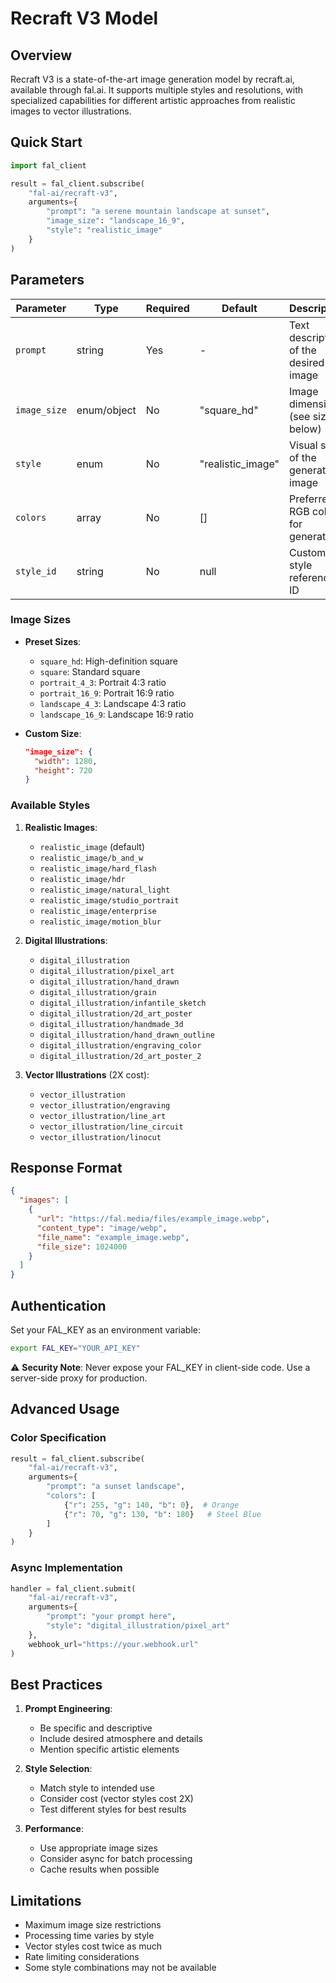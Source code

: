 # Recraft V3 Model

## Overview
Recraft V3 is a state-of-the-art image generation model by recraft.ai, available through fal.ai. It supports multiple styles and resolutions, with specialized capabilities for different artistic approaches from realistic images to vector illustrations.

## Quick Start
```python
import fal_client

result = fal_client.subscribe(
    "fal-ai/recraft-v3",
    arguments={
        "prompt": "a serene mountain landscape at sunset",
        "image_size": "landscape_16_9",
        "style": "realistic_image"
    }
)
```

## Parameters
| Parameter | Type | Required | Default | Description |
|-----------|------|----------|---------|-------------|
| `prompt` | string | Yes | - | Text description of the desired image |
| `image_size` | enum/object | No | "square_hd" | Image dimensions (see sizes below) |
| `style` | enum | No | "realistic_image" | Visual style of the generated image |
| `colors` | array | No | [] | Preferred RGB colors for generation |
| `style_id` | string | No | null | Custom style reference ID |

### Image Sizes
- **Preset Sizes**:
  - `square_hd`: High-definition square
  - `square`: Standard square
  - `portrait_4_3`: Portrait 4:3 ratio
  - `portrait_16_9`: Portrait 16:9 ratio
  - `landscape_4_3`: Landscape 4:3 ratio
  - `landscape_16_9`: Landscape 16:9 ratio

- **Custom Size**:
  ```json
  "image_size": {
    "width": 1280,
    "height": 720
  }
  ```

### Available Styles
1. **Realistic Images**:
   - `realistic_image` (default)
   - `realistic_image/b_and_w`
   - `realistic_image/hard_flash`
   - `realistic_image/hdr`
   - `realistic_image/natural_light`
   - `realistic_image/studio_portrait`
   - `realistic_image/enterprise`
   - `realistic_image/motion_blur`

2. **Digital Illustrations**:
   - `digital_illustration`
   - `digital_illustration/pixel_art`
   - `digital_illustration/hand_drawn`
   - `digital_illustration/grain`
   - `digital_illustration/infantile_sketch`
   - `digital_illustration/2d_art_poster`
   - `digital_illustration/handmade_3d`
   - `digital_illustration/hand_drawn_outline`
   - `digital_illustration/engraving_color`
   - `digital_illustration/2d_art_poster_2`

3. **Vector Illustrations** (2X cost):
   - `vector_illustration`
   - `vector_illustration/engraving`
   - `vector_illustration/line_art`
   - `vector_illustration/line_circuit`
   - `vector_illustration/linocut`

## Response Format
```json
{
  "images": [
    {
      "url": "https://fal.media/files/example_image.webp",
      "content_type": "image/webp",
      "file_name": "example_image.webp",
      "file_size": 1024000
    }
  ]
}
```

## Authentication
Set your FAL_KEY as an environment variable:
```bash
export FAL_KEY="YOUR_API_KEY"
```

⚠️ **Security Note**: Never expose your FAL_KEY in client-side code. Use a server-side proxy for production.

## Advanced Usage

### Color Specification
```python
result = fal_client.subscribe(
    "fal-ai/recraft-v3",
    arguments={
        "prompt": "a sunset landscape",
        "colors": [
            {"r": 255, "g": 140, "b": 0},  # Orange
            {"r": 70, "g": 130, "b": 180}   # Steel Blue
        ]
    }
)
```

### Async Implementation
```python
handler = fal_client.submit(
    "fal-ai/recraft-v3",
    arguments={
        "prompt": "your prompt here",
        "style": "digital_illustration/pixel_art"
    },
    webhook_url="https://your.webhook.url"
)
```

## Best Practices
1. **Prompt Engineering**:
   - Be specific and descriptive
   - Include desired atmosphere and details
   - Mention specific artistic elements

2. **Style Selection**:
   - Match style to intended use
   - Consider cost (vector styles cost 2X)
   - Test different styles for best results

3. **Performance**:
   - Use appropriate image sizes
   - Consider async for batch processing
   - Cache results when possible

## Limitations
- Maximum image size restrictions
- Processing time varies by style
- Vector styles cost twice as much
- Rate limiting considerations
- Some style combinations may not be available
